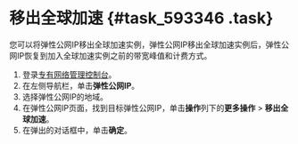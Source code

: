 # 移出全球加速 {#task_593346 .task}

您可以将弹性公网IP移出全球加速实例，弹性公网IP移出全球加速实例后，弹性公网IP恢复到加入全球加速实例之前的带宽峰值和计费方式。

1.  登录[专有网络管理控制台](https://vpcnext.console.aliyun.com)。
2.  在左侧导航栏，单击**弹性公网IP**。
3.  选择弹性公网IP的地域。
4.  在弹性公网IP页面，找到目标弹性公网IP，单击**操作**列下的**更多操作** \> **移出全球加速**。
5.  在弹出的对话框中，单击**确定**。

